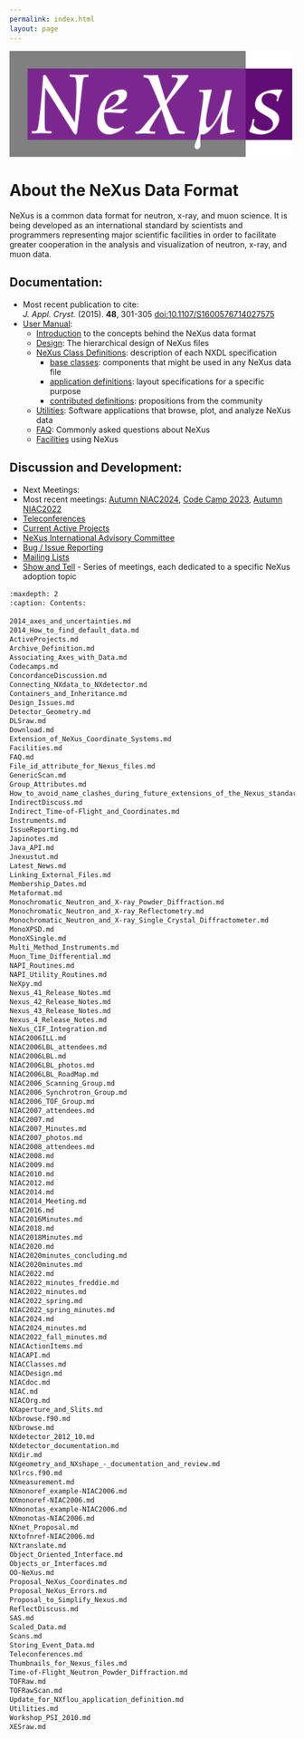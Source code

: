 ```yaml
---
permalink: index.html
layout: page
---
```


<img src="https://raw.githubusercontent.com/nexusformat/NIAC/master/NeXus_Logo/NeXus_Logo_dark.svg" alt="NeXus Logo" width="500">

About the NeXus Data Format
===========================

NeXus is a common data format for neutron, x-ray, and muon science. It
is being developed as an international standard by scientists and
programmers representing major scientific facilities in order to
facilitate greater cooperation in the analysis and visualization of
neutron, x-ray, and muon data.

## Documentation:  
* Most recent publication to cite:  
   *J. Appl. Cryst.* (2015). **48**, 301-305 [doi:10.1107/S1600576714027575](https://doi.org/10.1107/S1600576714027575)
* [User Manual](https://manual.nexusformat.org/user_manual.html):
  * [Introduction](https://manual.nexusformat.org/introduction.html) to the concepts behind the NeXus data format
  * [Design](https://manual.nexusformat.org/design.html): The hierarchical design of NeXus files
  * [NeXus Class Definitions](https://manual.nexusformat.org/classes/index.html): description of each NXDL specification
    * [base classes](https://manual.nexusformat.org/classes/base_classes/index.html): components that might be used in any NeXus data file
    * [application definitions](https://manual.nexusformat.org/classes/applications/index.html): layout specifications for a specific purpose
    * [contributed definitions](https://manual.nexusformat.org/classes/contributed_definitions/index.html): propositions from the community
  * [Utilities](https://manual.nexusformat.org/utilities.html): Software applications that browse, plot, and analyze NeXus data
  * [FAQ](https://manual.nexusformat.org/faq.html): Commonly asked questions about NeXus
  * [Facilities](Facilities.html "wikilink") using NeXus

## Discussion and Development:
* Next Meetings:
* Most recent meetings: [Autumn NIAC2024](NIAC2024.html "wikilink"), [Code Camp 2023](CodeCampJune2023.html "wikilink"), [Autumn NIAC2022](NIAC2022.html "wikilink")
* [Teleconferences](Teleconferences.html "wikilink")
* [Current Active Projects](ActiveProjects.html "wikilink")
* [NeXus International Advisory Committee](NIAC.html "wikilink")
* [Bug / Issue Reporting](IssueReporting.html "wikilink")
* [Mailing Lists](https://manual.nexusformat.org/mailinglist.html)
* [Show and Tell](https://indico.desy.de/category/1080/) - Series of meetings, each dedicated to a specific NeXus adoption topic

```{toctree}
:maxdepth: 2
:caption: Contents:

2014_axes_and_uncertainties.md
2014_How_to_find_default_data.md
ActiveProjects.md
Archive_Definition.md
Associating_Axes_with_Data.md
Codecamps.md
ConcordanceDiscussion.md
Connecting_NXdata_to_NXdetector.md
Containers_and_Inheritance.md
Design_Issues.md
Detector_Geometry.md
DLSraw.md
Download.md
Extension_of_NeXus_Coordinate_Systems.md
Facilities.md
FAQ.md
File_id_attribute_for_Nexus_files.md
GenericScan.md
Group_Attributes.md
How_to_avoid_name_clashes_during_future_extensions_of_the_Nexus_standard.md
IndirectDiscuss.md
Indirect_Time-of-Flight_and_Coordinates.md
Instruments.md
IssueReporting.md
Japinotes.md
Java_API.md
Jnexustut.md
Latest_News.md
Linking_External_Files.md
Membership_Dates.md
Metaformat.md
Monochromatic_Neutron_and_X-ray_Powder_Diffraction.md
Monochromatic_Neutron_and_X-ray_Reflectometry.md
Monochromatic_Neutron_and_X-ray_Single_Crystal_Diffractometer.md
MonoXPSD.md
MonoXSingle.md
Multi_Method_Instruments.md
Muon_Time_Differential.md
NAPI_Routines.md
NAPI_Utility_Routines.md
NeXpy.md
Nexus_41_Release_Notes.md
Nexus_42_Release_Notes.md
Nexus_43_Release_Notes.md
Nexus_4_Release_Notes.md
NeXus_CIF_Integration.md
NIAC2006ILL.md
NIAC2006LBL_attendees.md
NIAC2006LBL.md
NIAC2006LBL_photos.md
NIAC2006LBL_RoadMap.md
NIAC2006_Scanning_Group.md
NIAC2006_Synchrotron_Group.md
NIAC2006_TOF_Group.md
NIAC2007_attendees.md
NIAC2007.md
NIAC2007_Minutes.md
NIAC2007_photos.md
NIAC2008_attendees.md
NIAC2008.md
NIAC2009.md
NIAC2010.md
NIAC2012.md
NIAC2014.md
NIAC2014_Meeting.md
NIAC2016.md
NIAC2016Minutes.md
NIAC2018.md
NIAC2018Minutes.md
NIAC2020.md
NIAC2020minutes_concluding.md
NIAC2020minutes.md
NIAC2022.md
NIAC2022_minutes_freddie.md
NIAC2022_minutes.md
NIAC2022_spring.md
NIAC2022_spring_minutes.md
NIAC2024.md
NIAC2024_minutes.md
NIAC2022_fall_minutes.md
NIACActionItems.md
NIACAPI.md
NIACClasses.md
NIACDesign.md
NIACdoc.md
NIAC.md
NIACOrg.md
NXaperture_and_Slits.md
NXbrowse.f90.md
NXbrowse.md
NXdetector_2012_10.md
NXdetector_documentation.md
NXdir.md
NXgeometry_and_NXshape_-_documentation_and_review.md
NXlrcs.f90.md
NXmeasurement.md
NXmonoref_example-NIAC2006.md
NXmonoref-NIAC2006.md
NXmonotas_example-NIAC2006.md
NXmonotas-NIAC2006.md
NXnet_Proposal.md
NXtofnref-NIAC2006.md
NXtranslate.md
Object_Oriented_Interface.md
Objects_or_Interfaces.md
OO-NeXus.md
Proposal_NeXus_Coordinates.md
Proposal_NeXus_Errors.md
Proposal_to_Simplify_Nexus.md
ReflectDiscuss.md
SAS.md
Scaled_Data.md
Scans.md
Storing_Event_Data.md
Teleconferences.md
Thumbnails_for_Nexus_files.md
Time-of-Flight_Neutron_Powder_Diffraction.md
TOFRaw.md
TOFRawScan.md
Update_for_NXflou_application_definition.md
Utilities.md
Workshop_PSI_2010.md
XESraw.md
```